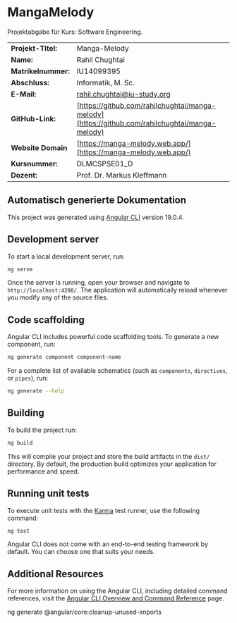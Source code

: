 # MangaMelody

Projektabgabe für Kurs: Software Engineering.

|                |                                  |
|----------------|----------------------------------|
| **Projekt-Titel:** | Manga-Melody                   |
| **Name:**         | Rahil Chughtai                 |
| **Matrikelnummer:** | IU14099395                   |
| **Abschluss:**    | Informatik, M. Sc.             |
| **E-Mail:**       | rahil.chughtai@iu-study.org    |
| **GitHub-Link:**  | [https://github.com/rahilchughtai/manga-melody](https://github.com/rahilchughtai/manga-melody) |
| **Website Domain**   |  [https://manga-melody.web.app/](https://manga-melody.web.app/)                 |
| **Kursnummer:**   | DLMCSPSE01_D                  |
| **Dozent:**       | Prof. Dr. Markus Kleffmann    |



## Automatisch generierte Dokumentation

This project was generated using [Angular CLI](https://github.com/angular/angular-cli) version 19.0.4.

## Development server

To start a local development server, run:

```bash
ng serve
```

Once the server is running, open your browser and navigate to `http://localhost:4200/`. The application will automatically reload whenever you modify any of the source files.

## Code scaffolding

Angular CLI includes powerful code scaffolding tools. To generate a new component, run:

```bash
ng generate component component-name
```

For a complete list of available schematics (such as `components`, `directives`, or `pipes`), run:

```bash
ng generate --help
```

## Building

To build the project run:

```bash
ng build
```

This will compile your project and store the build artifacts in the `dist/` directory. By default, the production build optimizes your application for performance and speed.

## Running unit tests

To execute unit tests with the [Karma](https://karma-runner.github.io) test runner, use the following command:

```bash
ng test
```

Angular CLI does not come with an end-to-end testing framework by default. You can choose one that suits your needs.

## Additional Resources

For more information on using the Angular CLI, including detailed command references, visit the [Angular CLI Overview and Command Reference](https://angular.dev/tools/cli) page.


ng generate @angular/core:cleanup-unused-imports
